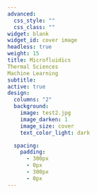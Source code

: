 ```yaml
---
advanced:
  css_style: ""
  css_class: ""
widget: blank
widget_id: cover image
headless: true
weight: 15
title: Microfluidics  
Thermal Sciences  
Machine Learning
subtitle: 
active: true
design:
  columns: "2"
  background:
    image: test2.jpg
    image_darken: 1
    image_size: cover
    text_color_light: dark

  spacing:
    padding:
      - 300px
      - 0px
      - 300px
      - 0px
---
```

